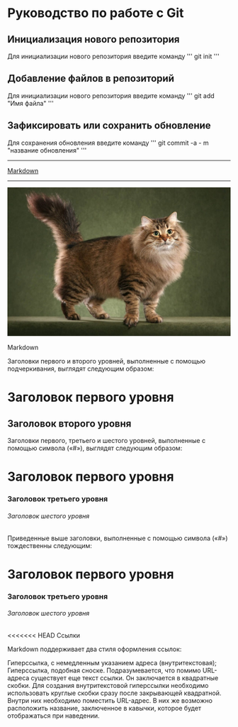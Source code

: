 # Руководство по работе с Git
## Инициализация нового репозитория

Для инициализации нового репозитория введите команду 
'''
    git init
'''
## Добавление файлов в репозиторий

Для инициализации нового репозитория введите команду 
'''
    git add "Имя файла"
'''

## Зафиксировать или сохранить обновление

Для сохранения обновления введите команду
'''
    git commit -a - m "название обновления"
'''

***

[Markdown](https://github.com/OlgaVlasova/markdown-doc/blob/master/README.md?ysclid=l5u00fmn72142847017#Links "Ссылка на язык разметки Markdown")

***

![Кошка](/cat.jpg)

Markdown 

Заголовки первого и второго уровней, выполненные с помощью подчеркивания, выглядят следующим образом:

Заголовок первого уровня
========================
Заголовок второго уровня
-------------------------

Заголовки первого, третьего и шестого уровней, выполненные с помощью символа («#»), выглядят следующим образом:

#  Заголовок первого уровня
### Заголовок третьего уровня
###### Заголовок шестого уровня
Приведенные выше заголовки, выполненные с помощью символа («#») тождественны следующим:

#  Заголовок первого уровня #
### Заголовок третьего уровня ###
###### Заголовок шестого уровня ######

<<<<<<< HEAD
Ссылки

Markdown поддерживает два стиля оформления ссылок:

Гиперссылка, с немедленным указанием адреса (внутритекстовая);
Гиперссылка, подобная сноске.
Подразумевается, что помимо URL-адреса существует еще текст ссылки. Он заключается в квадратные скобки. Для создания внутритекстовой гиперссылки необходимо использовать круглые скобки сразу после закрывающей квадратной. Внутри них необходимо поместить URL-адрес. В них же возможно расположить название, заключенное в кавычки, которое будет отображаться при наведении.